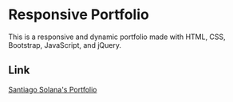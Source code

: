 # Responsive Portfolio

This is a responsive and dynamic portfolio made with HTML, CSS, Bootstrap, JavaScript, and jQuery.




## Link
[Santiago Solana's Portfolio](https://santu14.github.io)
